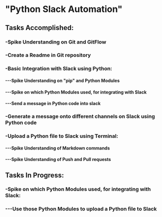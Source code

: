 # "Python Slack Automation"

## Tasks Accomplished:
### -Spike Understanding on Git and GitFlow
### -Create a Readme in Git repository
### -Basic Integration with Slack using Python:
#### ---Spike Understanding on "pip" and Python Modules
#### ---Spike on which Python Modules used, for integrating with Slack
#### ---Send a message in Python code into slack
### -Generate a message onto different channels on Slack using Python code
### -Upload a Python file to Slack using Terminal:
#### ---Spike Understanding of Markdown commands
#### ---Spike Understanding of Push and Pull requests


## Tasks In Progress:
### -Spike on which Python Modules used, for integrating with Slack:
### ---Use those Python Modules to upload a Python file to Slack

